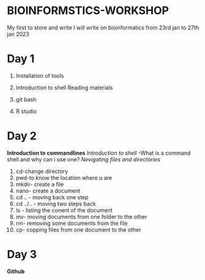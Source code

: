# BIOINFORMSTICS-WORKSHOP
My first to store and write
I will write on bioinformatics from 23rd jan to 27th jan 2023

# Day 1
1. Installation of tools
2. Introduction to shell
Reading materials


1. git bash
1. R studio

# Day 2
**Introduction to commandlines**
*Introduction to shell*
-What is a command shell and why can i use one?
*Nevigating files and directories*

1. cd-change directory
2. pwd-to know the location where u are
3. mkdir- create a file 
4. nano- create a document
5. cd .. - moving back one step
6. cd ../.. - moving two steps back
7. ls - listing the conent of the document
8. mv- moving documents from one folder to the other
9. rm- removing some documents from the file
10. cp- copping files from one document to the other
# Day 3
**Github**


